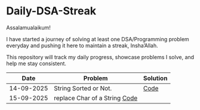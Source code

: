# Daily-DSA-Streak
Assalamualaikum!

I have started a journey of solving at least one DSA/Programming problem everyday and pushing it here to maintain a streak, Insha’Allah.

This repository will track my daily progress, showcase problems I solve, and help me stay consistent.

| Date       | Problem                               | Solution                                           |
| ---------- | -------------------------             | ---------------------------------------------------|
| 14-09-2025 | String Sorted or Not.                 |[Code](./Strings/isSorted.cpp)                      |
|15-09-2025  | replace Char of a String              [Code](./strings/replaceChar.cpp)                    |            



